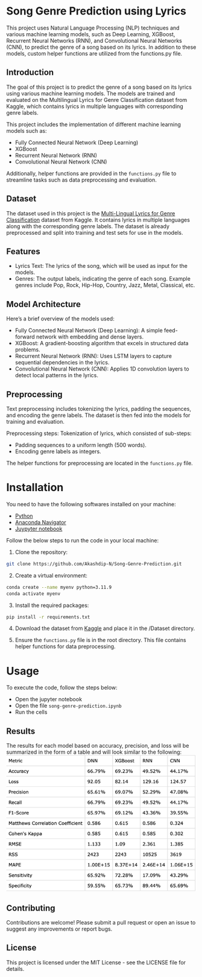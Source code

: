# Song Genre Prediction using Lyrics
This project uses Natural Language Processing (NLP) techniques and various machine learning models, such as Deep Learning, XGBoost, Recurrent Neural Networks (RNN), and Convolutional Neural Networks (CNN), to predict the genre of a song based on its lyrics. In addition to these models, custom helper functions are utilized from the functions.py file.


## Introduction

The goal of this project is to predict the genre of a song based on its lyrics using various machine learning models. The models are trained and evaluated on the Multilingual Lyrics for Genre Classification dataset from Kaggle, which contains lyrics in multiple languages with corresponding genre labels.

This project includes the implementation of different machine learning models such as:
 *	Fully Connected Neural Network (Deep Learning)
 *	XGBoost
 *	Recurrent Neural Network (RNN)
 *	Convolutional Neural Network (CNN)

Additionally, helper functions are provided in the `functions.py` file to streamline tasks such as data preprocessing and evaluation.

## Dataset

The dataset used in this project is the [Multi-Lingual Lyrics for Genre Classification](https://www.kaggle.com/datasets/mateibejan/multilingual-lyrics-for-genre-classification) dataset from Kaggle. It contains lyrics in multiple languages along with the corresponding genre labels. The dataset is already preprocessed and split into training and test sets for use in the models.


## Features
 * Lyrics Text: The lyrics of the song, which will be used as input for the models.
 * Genres: The output labels, indicating the genre of each song. Example genres include Pop, Rock, Hip-Hop, Country, Jazz, Metal, Classical, etc.

## Model Architecture
Here’s a brief overview of the models used:
 * Fully Connected Neural Network (Deep Learning): A simple feed-forward network with embedding and dense layers.
 * XGBoost: A gradient-boosting algorithm that excels in structured data problems.
 * Recurrent Neural Network (RNN): Uses LSTM layers to capture sequential dependencies in the lyrics.
 * Convolutional Neural Network (CNN): Applies 1D convolution layers to detect local patterns in the lyrics.


## Preprocessing

Text preprocessing includes tokenizing the lyrics, padding the sequences, and encoding the genre labels. The dataset is then fed into the models for training and evaluation.

Preprocessing steps:
Tokenization of lyrics, which consisted of sub-steps:
 *	Padding sequences to a uniform length (500 words).
 *	Encoding genre labels as integers.

The helper functions for preprocessing are located in the `functions.py` file.

# Installation
You need to have the following softwares installed on your machine:
  * [Python](https://www.python.org/downloads/)
  * [Anaconda Navigator](https://www.anaconda.com/products/distribution)
  * [Juypyter notebook](https://jupyter.org/install)

Follow the below steps to run the code in your local machine:
  1.	Clone the repository:
```bash
git clone https://github.com/Akashdip-N/Song-Genre-Prediction.git
```
  2. Create a virtual environment:
```bash
conda create --name myenv python=3.11.9
conda activate myenv
```
  
  3. Install the required packages:
```bash
pip install -r requirements.txt
```
  4.	Download the dataset from [Kaggle](https://www.kaggle.com/datasets/mateibejan/multilingual-lyrics-for-genre-classification) and place it in the /Dataset directory.
  
  5.	Ensure the `functions.py` file is in the root directory. This file contains helper functions for data preprocessing.

# Usage

To execute the code, follow the steps below:
  * Open the jupyter notebook
  * Open the file `song-genre-prediction.ipynb`
  * Run the cells

## Results
The results for each model based on accuracy, precision, and loss will be summarized in the form of a table and will look similar to the following:
![Model Stats](Outputs/Model_stats.jpeg)

## Contributing
Contributions are welcome! Please submit a pull request or open an issue to suggest any improvements or report bugs.

## License
This project is licensed under the MIT License - see the LICENSE file for details.

